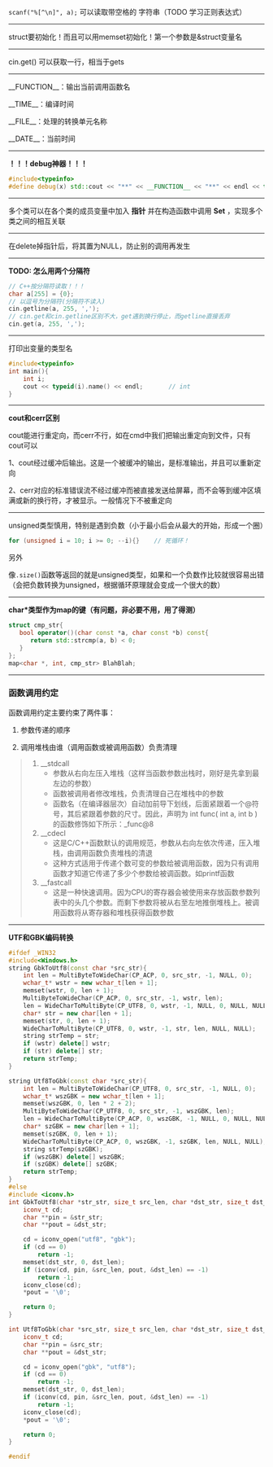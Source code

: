 `scanf("%[^\n]", a);`
可以读取带空格的 字符串（TODO 学习正则表达式）

---

struct要初始化！而且可以用memset初始化！第一个参数是&struct变量名

---

cin.get()
可以获取一行，相当于gets

---

\_\_FUNCTION\_\_：输出当前调用函数名

\_\_TIME\_\_：编译时间

\_\_FILE\_\_：处理的转换单元名称

\_\_DATE\_\_：当前时间

---

**！！！debug神器！！！**

```c++
#include<typeinfo>
#define debug(x) std::cout << "**" << __FUNCTION__ << "**" << endl << typeid(x).name() << " " << (#x) << " = " << (x) << std::endl;
```

---

多个类可以在各个类的成员变量中加入 **指针** 并在构造函数中调用 **Set** ，实现多个类之间的相互关联

---

在delete掉指针后，将其置为NULL，防止别的调用再发生

---

**TODO: 怎么用两个分隔符**

```c++
// C++按分隔符读取！！！
char a[255] = {0};
// 以逗号为分隔符(分隔符不读入)
cin.getline(a, 255, ',');
// cin.get和cin.getline区别不大，get遇到换行停止，而getline直接丢弃
cin.get(a, 255, ',');
```

---

打印出变量的类型名

```c++
#include<typeinfo>
int main(){
    int i;
    cout << typeid(i).name() << endl;		// int
}
```

---

**cout和cerr区别**

cout能进行重定向，而cerr不行，如在cmd中我们把输出重定向到文件，只有cout可以

1、cout经过缓冲后输出。这是一个被缓冲的输出，是标准输出，并且可以重新定向

2、cerr对应的标准错误流不经过缓冲而被直接发送给屏幕，而不会等到缓冲区填满或新的换行符，才被显示。一般情况下不被重定向

---

unsigned类型慎用，特别是遇到负数（小于最小后会从最大的开始，形成一个圈）

```c++
for (unsigned i = 10; i >= 0; --i){}	// 死循环！
```

另外

像`.size()`函数等返回的就是unsigned类型，如果和一个负数作比较就很容易出错（会把负数转换为unsigned，根据循环原理就会变成一个很大的数）

---

**char*类型作为map的键（有问题，非必要不用，用了得测）**

```c++
struct cmp_str{
   bool operator()(char const *a, char const *b) const{
      return std::strcmp(a, b) < 0;
   }
};
map<char *, int, cmp_str> BlahBlah;
```

---

### 函数调用约定

函数调用约定主要约束了两件事：

1. 参数传递的顺序

2. 调用堆栈由谁（调用函数或被调用函数）负责清理

> 1. \_\_stdcall
>    - 参数从右向左压入堆栈（这样当函数参数出栈时，刚好是先拿到最左边的参数）
>    - 函数被调用者修改堆栈，负责清理自己在堆栈中的参数
>    - 函数名（在编译器层次）自动加前导下划线，后面紧跟着一个@符号，其后紧跟着参数的尺寸。因此，声明为 int func( int a, int b ) 的函数修饰如下所示：_func@8
> 2. __cdecl
>    - 这是C/C++函数默认的调用规范，参数从右向左依次传递，压入堆栈，由调用函数负责堆栈的清退
>    - 这种方式适用于传递个数可变的参数给被调用函数，因为只有调用函数才知道它传递了多少个参数给被调函数。如printf函数
> 3. __fastcall
>    - 这是一种快速调用。因为CPU的寄存器会被使用来存放函数参数列表中的头几个参数。而剩下参数将被从右至左地推倒堆栈上。被调用函数将从寄存器和堆栈获得函数参数

---

**UTF和GBK编码转换**

```c++
#ifdef _WIN32
#include<Windows.h>
string GbkToUtf8(const char *src_str){
	int len = MultiByteToWideChar(CP_ACP, 0, src_str, -1, NULL, 0);
	wchar_t* wstr = new wchar_t[len + 1];
	memset(wstr, 0, len + 1);
	MultiByteToWideChar(CP_ACP, 0, src_str, -1, wstr, len);
	len = WideCharToMultiByte(CP_UTF8, 0, wstr, -1, NULL, 0, NULL, NULL);
	char* str = new char[len + 1];
	memset(str, 0, len + 1);
	WideCharToMultiByte(CP_UTF8, 0, wstr, -1, str, len, NULL, NULL);
	string strTemp = str;
	if (wstr) delete[] wstr;
	if (str) delete[] str;
	return strTemp;
}

string Utf8ToGbk(const char *src_str){
	int len = MultiByteToWideChar(CP_UTF8, 0, src_str, -1, NULL, 0);
	wchar_t* wszGBK = new wchar_t[len + 1];
	memset(wszGBK, 0, len * 2 + 2);
	MultiByteToWideChar(CP_UTF8, 0, src_str, -1, wszGBK, len);
	len = WideCharToMultiByte(CP_ACP, 0, wszGBK, -1, NULL, 0, NULL, NULL);
	char* szGBK = new char[len + 1];
	memset(szGBK, 0, len + 1);
	WideCharToMultiByte(CP_ACP, 0, wszGBK, -1, szGBK, len, NULL, NULL);
	string strTemp(szGBK);
	if (wszGBK) delete[] wszGBK;
	if (szGBK) delete[] szGBK;
	return strTemp;
}
#else
#include <iconv.h>
int GbkToUtf8(char *str_str, size_t src_len, char *dst_str, size_t dst_len){
	iconv_t cd;
	char **pin = &str_str;
	char **pout = &dst_str;

	cd = iconv_open("utf8", "gbk");
	if (cd == 0)
		return -1;
	memset(dst_str, 0, dst_len);
	if (iconv(cd, pin, &src_len, pout, &dst_len) == -1)
		return -1;
	iconv_close(cd);
	*pout = '\0';

	return 0;
}

int Utf8ToGbk(char *src_str, size_t src_len, char *dst_str, size_t dst_len){
	iconv_t cd;
	char **pin = &src_str;
	char **pout = &dst_str;

	cd = iconv_open("gbk", "utf8");
	if (cd == 0)
		return -1;
	memset(dst_str, 0, dst_len);
	if (iconv(cd, pin, &src_len, pout, &dst_len) == -1)
		return -1;
	iconv_close(cd);
	*pout = '\0';

	return 0;
}

#endif
```

